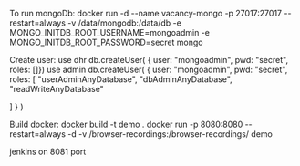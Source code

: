 To run mongoDb:
docker run -d --name vacancy-mongo -p 27017:27017 --restart=always -v /data/mongodb:/data/db -e MONGO_INITDB_ROOT_USERNAME=mongoadmin -e MONGO_INITDB_ROOT_PASSWORD=secret mongo


Create user:
use dhr
db.createUser( { user: "mongoadmin",
                 pwd: "secret",
                 roles: []})
use admin
db.createUser( { user: "mongoadmin",
          pwd: "secret",
          roles: [ "userAdminAnyDatabase",
                   "dbAdminAnyDatabase",
                   "readWriteAnyDatabase"

] } )                 
                 
                 
Build docker:
docker build -t demo .
docker run -p 8080:8080 --restart=always -d -v /browser-recordings:/browser-recordings/ demo
                 
                 
                 
jenkins on 8081 port
